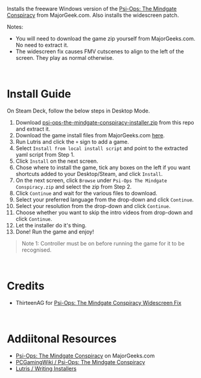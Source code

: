 

Installs the freeware Windows version of the [Psi-Ops: The Mindgate Conspiracy](https://www.majorgeeks.com/files/details/psi_ops_the_mindgate_conspiracy.html) from MajorGeek.com. Also installs the widescreen patch.


Notes:
- You will need to download the game zip yourself from MajorGeeks.com. No need to extract it. 
- The widescreen fix causes FMV cutscenes to align to the left of the screen. They play as normal otherwise.

<br>

# Install Guide

On Steam Deck, follow the below steps in Desktop Mode.

1. Download [psi-ops-the-mindgate-conspiracy-installer.zip](https://github.com/eskay993/gamefiles/raw/main/psi-ops-the-mindgate-conspiracy/psi-ops-the-mindgate-conspiracy-installer.zip) from this repo and extract it.
1. Download the game install files from MajorGeeks.com [here](https://www.majorgeeks.com/files/details/psi_ops_the_mindgate_conspiracy.html).
2. Run Lutris and click the `+` sign to add a game.
3. Select `Install from local install script` and point to the extracted yaml script from Step 1.
4. Click `Install` on the next screen.
5. Chose where to install the game, tick any boxes on the left if you want shortcuts added to your Desktop/Steam, and click `Install`.
6. On the next screen, click `Browse` under `Psi-Ops The Mindgate Conspiracy.zip` and select the zip from Step 2.
7. Click `Continue` and wait for the various files to download.
8. Select your preferred language from the drop-down and click `Continue`.
9. Select your resolution from the drop-down and click `Continue`.
10. Choose whether you want to skip the intro videos from drop-down and click `Continue`.
11. Let the installer do it's thing. 
12. Done!  Run the game and enjoy!
> Note 1: Controller must be on before running the game for it to be recognised.

<br>

# Credits
- ThirteenAG for [Psi-Ops: The Mindgate Conspiracy Widescreen Fix](https://thirteenag.github.io/wfp#psiops)

<br>

# Addiitonal Resources
- [Psi-Ops: The Mindgate Conspiracy](https://www.majorgeeks.com/files/details/psi_ops_the_mindgate_conspiracy.html) on MajorGeeks.com
- [PCGamingWiki / Psi-Ops: The Mindgate Conspiracy](https://www.pcgamingwiki.com/wiki/Psi-Ops:_The_Mindgate_Conspiracy)
- [Lutris / Writing Installers](https://github.com/lutris/lutris/blob/master/docs/installers.rst)

